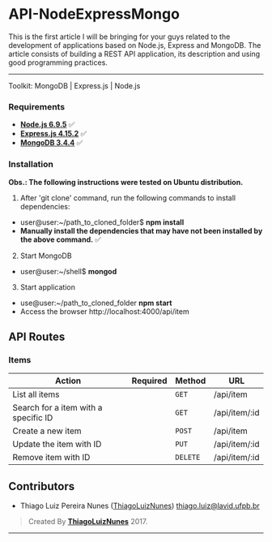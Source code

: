 # API-NodeExpressMongo

This is the first article I will be bringing for your guys related to the development of applications based on Node.js, Express and MongoDB. The article consists of building a REST API application, its description and using good programming practices.

---

Toolkit: MongoDB | Express.js | Node.js

### Requirements ###

* **[Node.js 6.9.5](http://nodejs.org/en/)** :white_check_mark:
* **[Express.js 4.15.2](http://expressjs.com/)** :white_check_mark:
* **[MongoDB 3.4.4](https://www.mongodb.com/)** :white_check_mark:

### Installation ###

**Obs.: The following instructions were tested on Ubuntu distribution.**

1. After 'git clone' command, run the following commands to install dependencies:
  - user@user:~/path_to_cloned_folder$ **npm install**
  - **Manually install the dependencies that may have not been installed by the above command.** :white_check_mark:

2. Start MongoDB
  - user@user:~/shell$ **mongod**

3. Start application
  - use@user:~/path_to_cloned_folder **npm start**
  - Access the browser http://localhost:4000/api/item
  
  ## API Routes ##

### Items ###
|   Action                                  | Required          | Method    | URL
| ------------------------------------------|-------------------|-----------|-----------------------------------------------------
|   List all items                        |                   |  `GET`   | /api/item
|   Search for a item with a specific ID  |                   |  `GET`    | /api/item/:id
|   Create a new item                     |                   |  `POST`   | /api/item
|   Update the item with ID               |                   |  `PUT`   | /api/item/:id
|   Remove item with ID                   |                   |  `DELETE`   | /api/item/:id

## Contributors

* Thiago Luiz Pereira Nunes ([ThiagoLuizNunes](https://github.com/ThiagoLuizNunes)) thiago.luiz@lavid.ufpb.br

>Created By **[ThiagoLuizNunes](https://www.linkedin.com/in/thiago-luiz-507483112/)** 2017.

---
